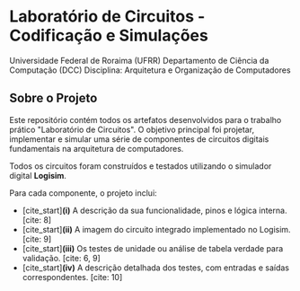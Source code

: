 # Laboratório de Circuitos - Codificação e Simulações

Universidade Federal de Roraima (UFRR)
Departamento de Ciência da Computação (DCC)
Disciplina: Arquitetura e Organização de Computadores

##  Sobre o Projeto

Este repositório contém todos os artefatos desenvolvidos para o trabalho prático "Laboratório de Circuitos".
O objetivo principal foi projetar, implementar e simular uma série de componentes de circuitos digitais fundamentais na arquitetura de computadores.

Todos os circuitos foram construídos e testados utilizando o simulador digital **Logisim**.

Para cada componente, o projeto inclui:
- [cite_start]**(i)** A descrição da sua funcionalidade, pinos e lógica interna. [cite: 8]
- [cite_start]**(ii)** A imagem do circuito integrado implementado no Logisim. [cite: 9]
- [cite_start]**(iii)** Os testes de unidade ou análise de tabela verdade para validação. [cite: 6, 9]
- [cite_start]**(iv)** A descrição detalhada dos testes, com entradas e saídas correspondentes. [cite: 10]

